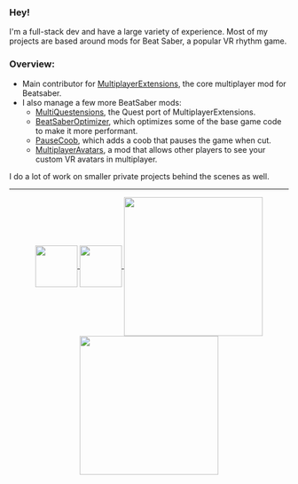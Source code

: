 ### Hey!

I'm a full-stack dev and have a large variety of experience. Most of my projects are based around mods for Beat Saber, a popular VR rhythm game.

### Overview:

- Main contributor for [MultiplayerExtensions](https://github.com/Goobwabber/MultiplayerExtensions), the core multiplayer mod for Beatsaber.
- I also manage a few more BeatSaber mods: 
  - [MultiQuestensions](https://github.com/Goobwabber/MultiQuestensions), the Quest port of MultiplayerExtensions.
  - [BeatSaberOptimizer](https://github.com/Goobwabber/BeatsaberOptimizer), which optimizes some of the base game code to make it more performant.
  - [PauseCoob](https://github.com/Goobwabber/PauseCoob), which adds a coob that pauses the game when cut.
  - [MultiplayerAvatars](https://github.com/Goobwabber/MultiplayerAvatars), a mod that allows other players to see your custom VR avatars in multiplayer.
  
I do a lot of work on smaller private projects behind the scenes as well.

---
<div align="center" >
  <a>
    <a href="https://www.patreon.com/goobwabber">
      <img height="75.8" align="center" src="https://goobi.moe/badges/api/v7/donate?text=Patreon&scale=0.9&fontsize=18.72&radius=5&textXOffset=5&height=62.96653&widthOffset=-44.30162&textYOffset=2.3&&icon=patreon.png"/>
    </a>
    <a href="https://ko-fi.com/K3K72KAND">
      <img height="75.8" align="center" src="https://goobi.moe/badges/api/v7/donate?text=Ko-fi&scale=0.9&fontsize=18.72&radius=5&textXOffset=5&height=62.96653&widthOffset=-0.479391828&textYOffset=2.3&&icon=kofi.png"/>
    </a>
  </a>
  <a href="https://github.com/goobwabber">
    <img width="250" align="center" src="https://github-readme-stats.vercel.app/api?username=goobwabber&hide=contribs,issues,prs&show_icons=true&hide_title=true&hide_rank=true&hide_border=true&bg_color=45,f9d083,d56963&icon_color=ffffff&text_color=ffffff&include_all_commits=true&disable_animations=true" />
  </a>
  <a href="https://mpex.goobwabber.com/">
    <img width="250" align="center" src="https://goobi.moe/badges/api/v3/mpexusercount?scale=1.8&radius=2.5&textXOffset=-75&height=35&textanchor=begin&totalWidth=296.87502&textYOffset=-4&innerSpacing=5&text1=MPEX%20Downloads"/>
  </a>
</div>
